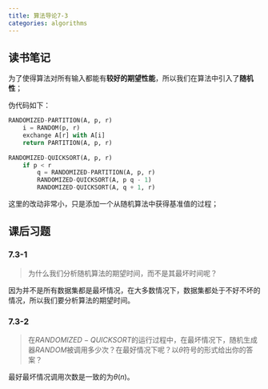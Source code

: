 ```yaml
---
title: 算法导论7-3
categories: algorithms
---
```


## 读书笔记

为了使得算法对所有输入都能有**较好的期望性能**，所以我们在算法中引入了**随机性**；

伪代码如下：

```python
RANDOMIZED-PARTITION(A, p, r)
	i = RANDOM(p, r)
	exchange A[r] with A[i]
	return PARTITION(A, p, r)
	
RANDOMIZED-QUICKSORT(A, p, r)
	if p < r
		q = RANDOMIZED-PARTITION(A, p, r)
		RANDOMIZED-QUICKSORT(A, p q - 1)
		RANDOMIZED-QUICKSORT(A, q + 1, r)
```

这里的改动非常小，只是添加一个从随机算法中获得基准值的过程；

## 课后习题

### 7.3-1

> 为什么我们分析随机算法的期望时间，而不是其最坏时间呢？

因为并不是所有数据集都是最坏情况，在大多数情况下，数据集都处于不好不坏的情况，所以我们要分析算法的期望时间。

### 7.3-2

> 在$RANDOMIZED-QUICKSORT$的运行过程中，在最坏情况下，随机生成器$RANDOM$被调用多少次？在最好情况下呢？以$\theta$符号的形式给出你的答案？

最好最坏情况调用次数是一致的为$\theta(n)$。